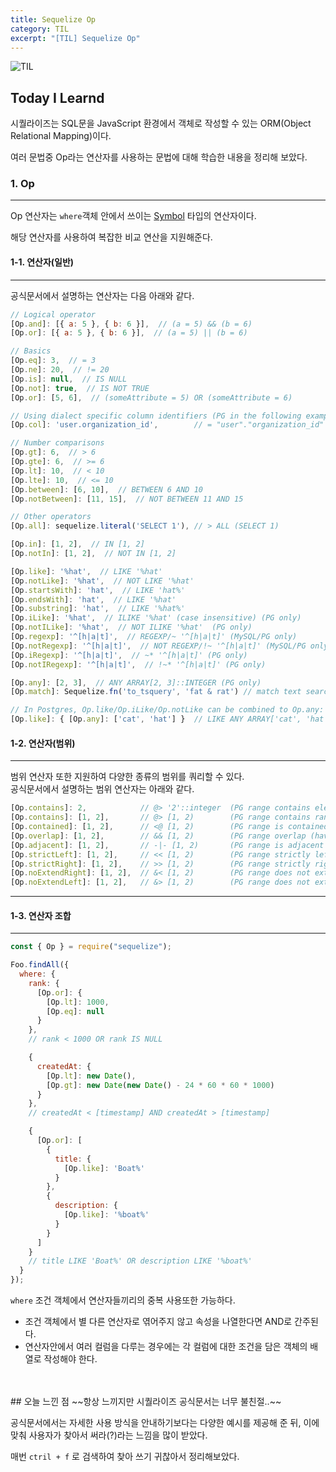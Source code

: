 ```yaml
---
title: Sequelize Op
category: TIL
excerpt: "[TIL] Sequelize Op"
---
```


![TIL](https://user-images.githubusercontent.com/83164003/152718557-af87a691-a231-4f0f-a603-a478fe17e795.jpeg)
## Today I Learnd

시퀄라이즈는 SQL문을 JavaScript 환경에서 객체로 작성할 수 있는 ORM(Object Relational Mapping)이다.

여러 문법중 Op라는 연산자를 사용하는 문법에 대해 학습한 내용을 정리해 보았다.

### 1. Op
---

Op 연산자는 `where`객체 안에서 쓰이는 <a href="https://developer.mozilla.org/ko/docs/Glossary/Symbol">Symbol</a> 타입의 연산자이다. 

해당 연산자를 사용하여 복잡한 비교 연산을 지원해준다.


#### 1-1. 연산자(일반)
---

공식문서에서 설명하는 연산자는 다음 아래와 같다.

```js
// Logical operator
[Op.and]: [{ a: 5 }, { b: 6 }],  // (a = 5) && (b = 6)
[Op.or]: [{ a: 5 }, { b: 6 }],  // (a = 5) || (b = 6)

// Basics
[Op.eq]: 3,  // = 3
[Op.ne]: 20,  // != 20
[Op.is]: null,  // IS NULL
[Op.not]: true,  // IS NOT TRUE
[Op.or]: [5, 6],  // (someAttribute = 5) OR (someAttribute = 6)

// Using dialect specific column identifiers (PG in the following example):
[Op.col]: 'user.organization_id',        // = "user"."organization_id"

// Number comparisons
[Op.gt]: 6,  // > 6
[Op.gte]: 6,  // >= 6
[Op.lt]: 10,  // < 10
[Op.lte]: 10,  // <= 10
[Op.between]: [6, 10],  // BETWEEN 6 AND 10
[Op.notBetween]: [11, 15],  // NOT BETWEEN 11 AND 15

// Other operators
[Op.all]: sequelize.literal('SELECT 1'), // > ALL (SELECT 1)

[Op.in]: [1, 2],  // IN [1, 2]
[Op.notIn]: [1, 2],  // NOT IN [1, 2]

[Op.like]: '%hat',  // LIKE '%hat'
[Op.notLike]: '%hat',  // NOT LIKE '%hat'
[Op.startsWith]: 'hat',  // LIKE 'hat%'
[Op.endsWith]: 'hat',  // LIKE '%hat'
[Op.substring]: 'hat',  // LIKE '%hat%'
[Op.iLike]: '%hat',  // ILIKE '%hat' (case insensitive) (PG only)
[Op.notILike]: '%hat',  // NOT ILIKE '%hat'  (PG only)
[Op.regexp]: '^[h|a|t]',  // REGEXP/~ '^[h|a|t]' (MySQL/PG only)
[Op.notRegexp]: '^[h|a|t]',  // NOT REGEXP/!~ '^[h|a|t]' (MySQL/PG only)
[Op.iRegexp]: '^[h|a|t]',  // ~* '^[h|a|t]' (PG only)
[Op.notIRegexp]: '^[h|a|t]',  // !~* '^[h|a|t]' (PG only)

[Op.any]: [2, 3],  // ANY ARRAY[2, 3]::INTEGER (PG only)
[Op.match]: Sequelize.fn('to_tsquery', 'fat & rat') // match text search for strings 'fat' and 'rat' (PG only)

// In Postgres, Op.like/Op.iLike/Op.notLike can be combined to Op.any:
[Op.like]: { [Op.any]: ['cat', 'hat'] }  // LIKE ANY ARRAY['cat', 'hat']
```
#### 1-2. 연산자(범위)
---

범위 연산자 또한 지원하여 다양한 종류의 범위를 쿼리할 수 있다.<br> 
공식문서에서 설명하는 범위 연산자는 아래와 같다.

```js
[Op.contains]: 2,            // @> '2'::integer  (PG range contains element operator)
[Op.contains]: [1, 2],       // @> [1, 2)        (PG range contains range operator)
[Op.contained]: [1, 2],      // <@ [1, 2)        (PG range is contained by operator)
[Op.overlap]: [1, 2],        // && [1, 2)        (PG range overlap (have points in common) operator)
[Op.adjacent]: [1, 2],       // -|- [1, 2)       (PG range is adjacent to operator)
[Op.strictLeft]: [1, 2],     // << [1, 2)        (PG range strictly left of operator)
[Op.strictRight]: [1, 2],    // >> [1, 2)        (PG range strictly right of operator)
[Op.noExtendRight]: [1, 2],  // &< [1, 2)        (PG range does not extend to the right of operator)
[Op.noExtendLeft]: [1, 2],   // &> [1, 2)        (PG range does not extend to the left of operator)
```

---

#### 1-3. 연산자 조합
---

```js
const { Op } = require("sequelize");

Foo.findAll({
  where: {
    rank: {
      [Op.or]: {
        [Op.lt]: 1000,
        [Op.eq]: null
      }
    },
    // rank < 1000 OR rank IS NULL

    {
      createdAt: {
        [Op.lt]: new Date(),
        [Op.gt]: new Date(new Date() - 24 * 60 * 60 * 1000)
      }
    },
    // createdAt < [timestamp] AND createdAt > [timestamp]

    {
      [Op.or]: [
        {
          title: {
            [Op.like]: 'Boat%'
          }
        },
        {
          description: {
            [Op.like]: '%boat%'
          }
        }
      ]
    }
    // title LIKE 'Boat%' OR description LIKE '%boat%'
  }
});
```

`where` 조건 객체에서 연산자들끼리의 중복 사용또한 가능하다.<br>
- 조건 객체에서 별 다른 연산자로 엮어주지 않고 속성을 나열한다면 AND로 간주된다.
- 연산자안에서 여러 컬럼을 다루는 경우에는 각 컬럼에 대한 조건을 담은 객체의 배열로 작성해야 한다.


<br>
<br>
## 오늘 느낀 점
~~항상 느끼지만 시퀄라이즈 공식문서는 너무 불친절..~~

공식문서에서는 자세한 사용 방식을 안내하기보다는 다양한 예시를 제공해 준 뒤, 이에 맞춰 사용자가 찾아서 써라(?)라는 느낌을 많이 받았다.

매번 `ctril + f` 로 검색하여 찾아 쓰기 귀찮아서 정리해보았다.
	
<br>
<br>
